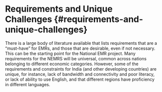 # Requirements and Unique Challenges {#requirements-and-unique-challenges}

There is a large body of literature available that lists requirements that are a “must-have” for EMRs, and those that are desirable, even if not necessary. This can be the starting point for the National EMR project. Many requirements for the NEMRS will be universal, common across nations belonging to different economic categories. However, some of the requirements and constraints for India (and other developing countries) are unique, for instance, lack of bandwidth and connectivity and poor literacy, or lack of ability to use English, and that different regions have proficiency in different languages.